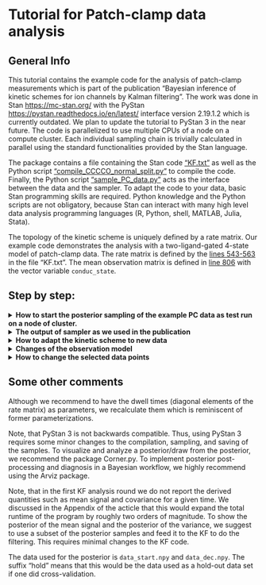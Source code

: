 # Tutorial for Patch-clamp data analysis
## General Info
This tutorial contains the example code for the analysis of patch-clamp measurements which is part of the publication “Bayesian inference of kinetic schemes for ion channels by Kalman filtering”. The work was done in Stan https://mc-stan.org/ with the PyStan https://pystan.readthedocs.io/en/latest/ interface version 2.19.1.2 which is currently outdated. We plan to update the tutorial to PyStan 3 in the near future. The code is parallelized to use multiple CPUs of a node on a compute cluster. Each individual sampling chain is trivially calculated in parallel using the standard functionalities provided by the Stan language.

The package contains a file containing the Stan code [“KF.txt”](KF.txt) as well as the Python script [“compile_CCCCO_normal_split.py”](compile_CCCCO_normal_split.py) to compile the code.  Finally, the Python script [“sample_PC_data.py”](sample_PC_data.py) acts as the interface between the data and the sampler. To adapt the code to your data, basic Stan programming skills are required. Python knowledge and the Python scripts are not obligatory, because Stan can interact with many high level data analysis programming languages (R, Python, shell, MATLAB, Julia, Stata).  

The topology of the kinetic scheme is uniquely defined by a rate matrix. Our example code demonstrates the analysis with a two-ligand-gated 4-state model of patch-clamp data. The rate matrix is defined by the [lines 543-563](KF.txt#L535) in the file “KF.txt”. The mean observation matrix is defined in [line 806](KF.txt#L810) with the vector variable `conduc_state`. 

## Step by step:

<details>
<summary><b> How to start the posterior sampling of the example PC data as test run on a node of cluster. </b></summary>

1. One needs to install Stan and PyStan.

2. One executes “compile_CCCCO_normal_split.py” by entering
```console
python3 compile_CCCCO_normal_split.py
```
into the command line.
That compiles the Stan code [“KF.txt”](KF.txt) into an executable program `KF_CCCO.pic`.

3. Entering
```console
python3 sample_PC_data.py 8000
```
executes a Python program which acts as an interface between the data from [“data/current8000.npy”](data/current8000.npy) and 	    
sampling algorithm `KF_CCCO.pic`. In the folder, data are 4 numpy arrays. The numpy 
array [“data/current8000.npy”](data/current8000.npy) has the data of 10 different ligand concentrations with two
ligand jumps from zero to the concentration and back to zero. The numpy array [“Time.npy”](data/Time.npy)
is the time axis of all traces in the current array. The ligand concentrations are saved 
in [“ligand_conc.txt”](data/ligand_conc.txt) and [“ligand_conc_decay.txt”](data/ligand_conc_decay.txt). 
Each row of the ligand matrix defines an array whose entries are element-wise multiplied with the rates in the function 
`multiply_ligandconc_CCCO`. Ligand-independent rates are multiplied by one and the 
ligand-depended rates are multiplied with a ligand concentration.
The time points of the concentration jumps are defined in the script  [“sample_PC_data.py”](sample_PC_data.py) 
in the functions [data_slices_beg_new](sample_PC_data.py#L51) and ["data_slices_decay_new"](sample_PC_data.py#L115)
We explain further below how to alter the selected ime points used for the fit.	
Additionally, each time trace is cut such that activation or deactivation is treated as an individual time trace on an 
individual CPU.
We assumed that we only needed 5 patches. So two ligand concentrations 
were measured from one patch. For optimal caluclation efficiency, 10 time traces 
require 20 CPUs (activation and decay) or 40 CPUs to apply cross-validaton 4 times to 
4 independent sample chains.


</details>



<details>
<summary><b>The output of sampler as we used in the publication</b></summary>
All of the files are generated by the algorithm after the sampling of the posterior.
+ The csv file `rate_matrix_params` contains the samples of the posterior of the rate 
  matrix. Simply analysing them und creating posterior distributions from them
	means that we marginalized out all the other parameters. Note 
  that the dwell times are on a scaled log scale thus one has to multiply them by a  
  scaling factor for the actual log scale. 
+ The single-channel current samples are saved in an numpy array `i_single.npy`.
+ The samples of the variance parameter are saved in the numpy file `measurement_sigma.npy`.
+ The samples of the open-channel variance parameter are saved in the numpy file `open_variance.npy`.
+ The samples of the “Ion channels per time trace parameter” are saved in the numpy file `N_traces.npy`.

</details>

<details>
<summary><b>How to adapt the kinetic scheme to new data</b></summary>

5. To adapt the kinetic scheme, one needs to change two matrices inside [“KF.txt”](KF.txt): the rate marix and observation
matrix which defines which states are conducting and the functions related to the kinetic scheme. After all
changes to the Stan program, “KF.txt” needs to be recompiled.

	1. The function
	```Stan
	matrix create_rate_matrix(real[] theta_array,
			          real[] ratios,
				  int N_free_para,
				  vector ligand_conc,
				  int M_states,
				  real numeric_precision)
	{

		matrix[M_states, M_states] rates;
		vector[N_free_para] theta_vec = multiply_ligandconc_CCCO_log_uniform(theta_array,
							ratios,
							N_free_para,
							ligand_conc);

		rates = assign_param_to_rate_matrix_CCCO(theta_vec, M_states);

		rates  = assign_diagonal_elements(rates, M_states, numeric_precision);

		return rates;
	 }
	```
	defines the rate matrix:
	First, the function `multiply_ligandconc_CCCO` needs to be adapted. That function takes the parameters 		
	from the parameters block and computes the rates of the rate matrix:

	```Stan
	vector multiply_ligandconc_CCCO_log_uniform(real[] theta_array,
		                                    real[] equili,
		                                    int N_free_para,
		                                    vector ligand_conc)
	{

		vector[N_free_para] theta;
		//print("ratio: ", theta_array[6]);
		theta[2] = theta_array[1];

		theta[4] = theta_array[2] ;
		theta[1] = theta[4] / (1 - equili[1]) * equili[1];

		theta[3] = theta_array[3] * equili[2];
		theta[6] = theta_array[3] * (1 - equili[2]);
		theta[5] = pow(10, (4.7 * equili[3] - 1));

		return theta .* ligand_conc;
	}
	```


	There some rates in our example whose value scale linearly with the ligand concentration.
	Ad the end of the function (line 88) the rates are mutliplied elementwise with the respective
	ligand concentration or simply with one if they are not ligand-concentration-dependent. The return 
	variables are then passed to the `assign_param_to_rate_matrix_CCCO` function. Note that this 
	example code has four dwell times as transition parameters and two probabilities from which the six 
	rates are constructed. We recommend to use a log-uniform prior for the dwell time and a beta distribution or
	rather a Dirichlet distribution for the probabilities whose transitions are taken.
	The function gets the information which rate is ligand-concentration-dependent from a array 
	which consist of entries which equal ones and entries which equal the ligand concentration.
	Note, that for each ligand concentration here exist one array which gets distributed to the CPU on the upper
	level of the Stan programm. Thus on this level every function is programme just if there was only one ligand
	concentration. The arrays of ligand concentrations are defined in
	the ["data" folder](data/) in the files [ligand_conc.txt](data/ligand_conc.txt) for the activation and 
	[ligand_conc_decay.txt](data/ligand_conc_decay.txt) for the deactivation

	The rate matrix is defined in the next following function `assign_param_to_rate_matrix_CCCO` in
	"create_rate_matrix" (line 61).
	
	As an example the function:
	```Stan
	matrix assign_param_to_rate_matrix_CCCO(vector theta, int M_states)
	{
		matrix[M_states, M_states] rates_mat;
		rates_mat    = [[      0 , theta[1],        0,         0],
				[theta[2],        0, theta[3],         0],
				[       0, theta[4],        0,  theta[5]],
				[       0,        0,  theta[6],        0]];



		return rates_mat;
	}
	```
	gets the vector variable `theta` with the rates and an int variable `M_states`
	with the number of Markov states. "M_states is" It defines the topology of the kinetic scheme by
	the independent non-zero coefficients. Thus we defined here a 4x4 rate matrix with 
	6 chemical reaction channels which describe the kinetic scheme of the ion channel.
	Each ion channel has 2 states it is directly connected with by one transition 
	(monomolocular chemical  reaction). Only the first and the fourth state have only 
	one ajacent state. We chose the notation where the matrix acts onto the a column vector to its right 
	which means the each coloumn of the rate matrix needs to be sum to zero. This happens 
	in the following function `assign_diagonal_elements(rates, M_states, numeric_precision);`.

	To change the topology of the kinetic scheme from a 4-state to a 5-state kinetic scheme 
	with a loop structure, we change the function (and rename it):
	```Stan
	matrix assign_param_to_rate_matrix_CCO_CO(vector theta, int M_states)
	{
		matrix[M_states, M_states] rates_mat;
		rates_mat    = [[      0 , theta[1],        0,         0,             0],
				[theta[2],        0, theta[3],         0,      theta[7]],
				[       0, theta[4],        0,  theta[5],             0],
				[       0,        0,  theta[6],        0,      theta[9]],
				[       0, theta[8],        0, theta[10],             0]];



		return rates_mat;
	}
	```

	Remember that each i-th row shows the transitions out of i-th state. Thus you can read 
	from this matrix:
	
	* The first state transitions into the second. 	
	* The second transitions into the first, the third, and the fifth.
	* The third transitions into the second and fourth.
	* The fourth into the third and the fifth
	* The fifth into the second and fourth.
		
	Now, obvisously that we changed the function name which defines the kinetic scheme we have to change 
	the name also in the place where the function is called.
	So instead of `assign_param_to_rate_matrix_CCCO` here in line 61 we have to change it to
	`assign_param_to_rate_matrix_CCO_CO` in the KF.txt file. The KF.txt file gets the number of Markov states
	as an input from the python script which starts the sampling.

	As mentioned above the function `assign_param_to_rate_matrix_CCCO` assigns rates to the off-diagonal elements. Note
	that a closed first-order Markov system requires that each diagonal element is the negative sum of its column. 
	That property is enforced in function `assign_diagonal_elements`. Note that this is redundant as we start 
	in the parameters block with the dwell times as parameters. But we could have chosen a different 
	parametrization to begin with. In a current project we investiage this parametrisation but there are a couple of other
	options.


</details>

<details>
<summary><b>Changes of the observation model</b></summary>

1. The row vector `conduc_state` needs to  be changed to the desired signal model. It represents the 
   matrix H from the article which generates the mean signal for a given ensemble state but also adds covariance 
   to signal due the fact that the true system state is unkown. In the function `calcLikelihood_for_each_trace` in (line
   [KF.txt](KF.txt#L794) we defined the linear observation matrix
   as a row vector whose [KF.txt](KF.txt#L812):
   `Stan
   row_vector[M_states] conduc_state = [0,0,0, i_single_channel];
   `
   The fourth state is in this case the conducting state. Every other of the three states has a conductance of zero.
   If more than two conducting classes (non-conducting and conducting) are modeled, additional single-channel current
   parameters need to be defined in the parameters block.

2. If there are multiple open-channel noise standard deviations states
   the function `calc_sigma_and_mean` must be adapted.

</details>

<details>
<summary><b>How to change the selected data points </b></summary>

The Bayesian filter assume the following data structure one data point before the concentration 
jump which is for each ligand concentration defined in ["data_slices_decay_new"](sample_PC_data.py#L71-#L80) 
and the followng data of the activation curve is selected in ["data_slices_decay_new"](sample_PC_data.py#L53-#L62)
The time difference for equaly spaced datapoints is defined in ["data_slices_decay_new"](sample_PC_data.py#L85-#L89)
The concentration jump happens at element 2500 of the array `Time` we create a zero time in 
["data_slices_decay_new"](sample_PC_data.py#L91) and then define the offset time between the firs and second data point.
["data_slices_decay_new"](sample_PC_data.py#L92-#L93)	

	Similar for the deactivation for each ligand concentration the first datapoint is still with applied ligand concentration
defined in ["data_slices_decay_new"](sample_PC_data.py#L131-#L140) 
and the following data of the deactivation curve is selected in ["data_slices_decay_new"](sample_PC_data.py#L119-#L128)

</details>



	



## Some other comments

Although we recommend to have the dwell times (diagonal elements of the rate matrix) as parameters, we recalculate them which is reminiscent of former parameterizations.  

Note, that PyStan 3 is not backwards compatible. Thus, using PyStan 3 requires some minor changes to the compilation, sampling, and saving of the samples. To visualize and analyze a posterior/draw from the posterior, we recommend the package Corner.py. To implement posterior post-processing and diagnosis in a Bayesian workflow, we highly recommend  using the Arviz package.

Note, that in the first KF analysis round we do not report the derived quantities such as mean signal and covariance for a given time.  We discussed in the Appendix of the acticle that this would expand the total runtime of the program by roughly two orders of magnitude.  To show the posterior of the mean signal and the posterior of the variance, we suggest to use a subset of the posterior samples and feed it to the KF to do the filtering. This requires minimal changes to the KF code.

The data used for the posterior is `data_start.npy` and `data_dec.npy`. The suffix “hold” means that this would be the data used as a hold-out data set if one did cross-validation.

			
